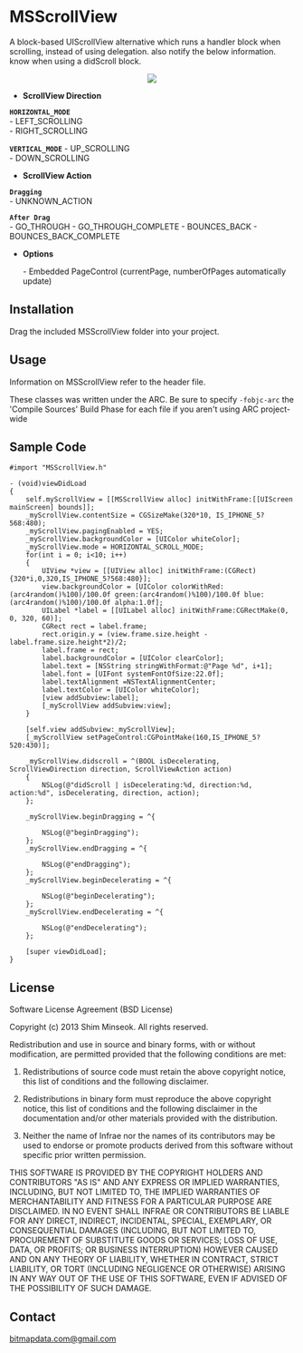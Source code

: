 MSScrollView
============

A block-based UIScrollView alternative which runs a handler block when scrolling, instead of using delegation. also notify the below information. 
know when using a didScroll block.

<p align="center" >
<img src="https://raw.github.com/bitmapdata/MSScrollView/master/Resources/ScreenShot1.png">
</p>

* **ScrollView Direction**  

 **`HORIZONTAL_MODE`**  
     - LEFT_SCROLLING  
     - RIGHT_SCROLLING  

 **`VERTICAL_MODE`**
     - UP_SCROLLING  
     - DOWN_SCROLLING  

* **ScrollView Action**  

 **`Dragging`**  
     - UNKNOWN_ACTION
     
 **`After Drag`**    
     - GO_THROUGH
     - GO_THROUGH_COMPLETE
     - BOUNCES_BACK
     - BOUNCES_BACK_COMPLETE
     
* **Options**  

  \- Embedded PageControl (currentPage, numberOfPages automatically update)

## Installation ##

Drag the included MSScrollView folder into your project.

## Usage ##

Information on MSScrollView refer to the header file.

These classes was written under the ARC. Be sure to specify `-fobjc-arc` the 'Compile Sources' Build Phase for each file if you aren't using ARC project-wide

## Sample Code ##

    #import "MSScrollView.h"

	- (void)viewDidLoad
	{
		self.myScrollView = [[MSScrollView alloc] initWithFrame:[[UIScreen mainScreen] bounds]];
		_myScrollView.contentSize = CGSizeMake(320*10, IS_IPHONE_5?568:480);
		_myScrollView.pagingEnabled = YES;
		_myScrollView.backgroundColor = [UIColor whiteColor];
		_myScrollView.mode = HORIZONTAL_SCROLL_MODE;
		for(int i = 0; i<10; i++)
		{
			UIView *view = [[UIView alloc] initWithFrame:(CGRect){320*i,0,320,IS_IPHONE_5?568:480}];
			view.backgroundColor = [UIColor colorWithRed:(arc4random()%100)/100.0f green:(arc4random()%100)/100.0f blue:(arc4random()%100)/100.0f alpha:1.0f];
			UILabel *label = [[UILabel alloc] initWithFrame:CGRectMake(0, 0, 320, 60)];
			CGRect rect = label.frame;
			rect.origin.y = (view.frame.size.height - label.frame.size.height*2)/2;
			label.frame = rect;
			label.backgroundColor = [UIColor clearColor];
			label.text = [NSString stringWithFormat:@"Page %d", i+1];
			label.font = [UIFont systemFontOfSize:22.0f];
			label.textAlignment =NSTextAlignmentCenter;
			label.textColor = [UIColor whiteColor];
			[view addSubview:label];
			[_myScrollView addSubview:view];
		}
		
		[self.view addSubview:_myScrollView];
		[_myScrollView setPageControl:CGPointMake(160,IS_IPHONE_5?520:430)];
		
		_myScrollView.didscroll = ^(BOOL isDecelerating, ScrollViewDirection direction, ScrollViewAction action)
		{
			NSLog(@"didScroll | isDecelerating:%d, direction:%d, action:%d", isDecelerating, direction, action);
		};
		
		_myScrollView.beginDragging = ^{
			
			NSLog(@"beginDragging");
		};
		_myScrollView.endDragging = ^{
			
			NSLog(@"endDragging");
		};
		_myScrollView.beginDecelerating = ^{
			
			NSLog(@"beginDecelerating");
		};
		_myScrollView.endDecelerating = ^{
			
			NSLog(@"endDecelerating");
		};
		
		[super viewDidLoad];
	}


## License ##

Software License Agreement (BSD License)

Copyright (c) 2013 Shim Minseok. All rights reserved.

Redistribution and use in source and binary forms, with or without
modification, are permitted provided that the following conditions are met:

  1. Redistributions of source code must retain the above copyright
     notice, this list of conditions and the following disclaimer.
   
  2. Redistributions in binary form must reproduce the above copyright
     notice, this list of conditions and the following disclaimer in
     the documentation and/or other materials provided with the
     distribution.

  3. Neither the name of Infrae nor the names of its contributors may
     be used to endorse or promote products derived from this software
     without specific prior written permission.

THIS SOFTWARE IS PROVIDED BY THE COPYRIGHT HOLDERS AND CONTRIBUTORS
"AS IS" AND ANY EXPRESS OR IMPLIED WARRANTIES, INCLUDING, BUT NOT
LIMITED TO, THE IMPLIED WARRANTIES OF MERCHANTABILITY AND FITNESS FOR
A PARTICULAR PURPOSE ARE DISCLAIMED. IN NO EVENT SHALL INFRAE OR
CONTRIBUTORS BE LIABLE FOR ANY DIRECT, INDIRECT, INCIDENTAL, SPECIAL,
EXEMPLARY, OR CONSEQUENTIAL DAMAGES (INCLUDING, BUT NOT LIMITED TO,
PROCUREMENT OF SUBSTITUTE GOODS OR SERVICES; LOSS OF USE, DATA, OR
PROFITS; OR BUSINESS INTERRUPTION) HOWEVER CAUSED AND ON ANY THEORY OF
LIABILITY, WHETHER IN CONTRACT, STRICT LIABILITY, OR TORT (INCLUDING
NEGLIGENCE OR OTHERWISE) ARISING IN ANY WAY OUT OF THE USE OF THIS
SOFTWARE, EVEN IF ADVISED OF THE POSSIBILITY OF SUCH DAMAGE.

## Contact ##

bitmapdata.com@gmail.com
